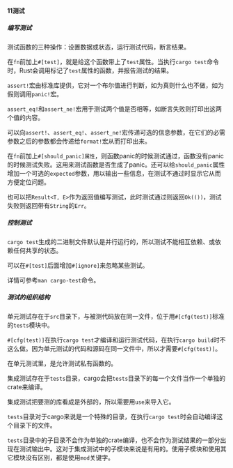 #### 11测试

##### 编写测试

测试函数的三种操作：设置数据或状态，运行测试代码，断言结果。

在`fn`前加上`#[test]`，就是给这个函数带上了`test`属性。当执行`cargo test`命令时，Rust会调用标记了`test`属性的函数，并报告测试的结果。

`assert!`宏由标准库提供，它对一个布尔值进行判断，如为真则什么也不做，如为假则调用`panic!`宏。

`assert_eq!`和`assert_ne!`宏用于测试两个值是否相等，如断言失败则打印出这两个值的内容。

可以向`assert!`、`assert_eq!`、`assert_ne!`宏传递可选的信息参数，在它们的必需参数之后的参数都会传递给`format!`宏从而打印出来。

在`fn`前加上`#[should_panic]属性`，则函数panic的时候测试通过，函数没有panic的时候测试失败。这用来测试函数是否生成了panic。还可以给`should_panic`属性增加一个可选的`expected`参数，用以输出一些信息，在测试不通过时显示它从而方便定位问题。

也可以把`Result<T, E>`作为返回值编写测试，此时测试通过则返回`Ok(())`，测试失败则返回带有`String`的`Err`。

##### 控制测试

`cargo test`生成的二进制文件默认是并行运行的，所以测试不能相互依赖、或依赖任何共享的状态。

可以在`#[test]`后面增加`#[ignore]`来忽略某些测试。

详情可参考`man cargo-test`命令。

##### 测试的组织结构

单元测试存在于`src`目录下，与被测代码放在同一文件，位于用`#[cfg(test)]`标准的`tests`模块中。

`#[cfg(test)]`在执行`cargo test`才编译和运行测试代码，在执行`cargo build`时不这么做。因为单元测试的代码和源码在同一文件中，所以才需要`#[cfg(test)]`。

在单元测试里，是允许测试私有函数的。

集成测试存在于`tests`目录，cargo会把`tests`目录下的每一个文件当作一个单独的crate来编译。

集成测试把要测的库看成是外部的，所以需要用`use`来导入它。

`tests`目录对于cargo来说是一个特殊的目录，在执行`cargo test`时会自动编译这个目录下的文件。

`tests`目录中的子目录不会作为单独的crate编译，也不会作为测试结果的一部分出现在测试输出中。这对于集成测试中的子模块来说是有用的。使用子模块和使用其它模块没有区别，都是使用`mod`关键字。

